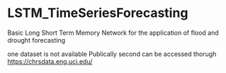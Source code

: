 # LSTM_TimeSeriesForecasting
Basic Long Short Term Memory Network for the application of flood and drought forecasting 

one dataset is not available Publically
second can be accessed thorugh https://chrsdata.eng.uci.edu/

